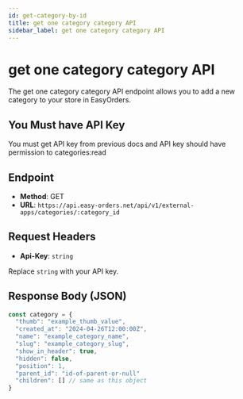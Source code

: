 ```yaml
---
id: get-category-by-id
title: get one category category API
sidebar_label: get one category category API
---
```


# get one category category API

The get one category category API endpoint allows you to add a new category to your store in EasyOrders.

## You Must have API Key
You must get API key from previous docs and API key should have permission to categories:read  

## Endpoint

- **Method**: GET
- **URL**: `https://api.easy-orders.net/api/v1/external-apps/categories/:category_id`

## Request Headers

- **Api-Key**: `string`

Replace `string` with your API key.

## Response Body (JSON)

```js
const category = {
  "thumb": "example_thumb_value",
  "created_at": "2024-04-26T12:00:00Z",
  "name": "example_category_name",
  "slug": "example_category_slug",
  "show_in_header": true,
  "hidden": false,
  "position": 1,
  "parent_id": "id-of-parent-or-null"
  "children": [] // same as this object
}


```
